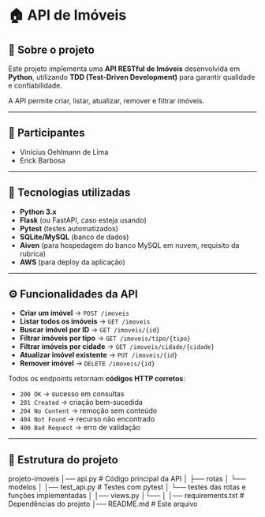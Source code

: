 # 🏠 API de Imóveis

## 📌 Sobre o projeto
Este projeto implementa uma **API RESTful de Imóveis** desenvolvida em **Python**, utilizando **TDD (Test-Driven Development)** para garantir qualidade e confiabilidade.  

A API permite criar, listar, atualizar, remover e filtrar imóveis.

---

## 👥 Participantes
- Vinícius Oehlmann de Lima
- Erick Barbosa


---

## 🚀 Tecnologias utilizadas
- **Python 3.x**
- **Flask** (ou FastAPI, caso esteja usando)
- **Pytest** (testes automatizados)
- **SQLite/MySQL** (banco de dados)
- **Aiven** (para hospedagem do banco MySQL em nuvem, requisito da rubrica)
- **AWS** (para deploy da aplicação)

---

## ⚙️ Funcionalidades da API
- **Criar um imóvel** → `POST /imoveis`
- **Listar todos os imóveis** → `GET /imoveis`
- **Buscar imóvel por ID** → `GET /imoveis/{id}`
- **Filtrar imóveis por tipo** → `GET /imoveis/tipo/{tipo}`
- **Filtrar imóveis por cidade** → `GET /imoveis/cidade/{cidade}`
- **Atualizar imóvel existente** → `PUT /imoveis/{id}`
- **Remover imóvel** → `DELETE /imoveis/{id}`

Todos os endpoints retornam **códigos HTTP corretos**:
- `200 OK` → sucesso em consultas
- `201 Created` → criação bem-sucedida
- `204 No Content` → remoção sem conteúdo
- `404 Not Found` → recurso não encontrado
- `400 Bad Request` → erro de validação

---

## 📂 Estrutura do projeto

projeto-imoveis
│── api.py # Código principal da API
│ ├── rotas
│ └── modelos
│
│── test_api.py # Testes com pytest
│ └── testes das rotas e funções implementadas 
│
│── views.py
│└── 
│
│── requirements.txt # Dependências do projeto
│── README.md # Este arquivo
